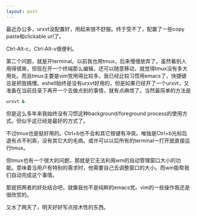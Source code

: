 ```yaml
---
layout: post
---
```


最近办公多，urxvt没配置好，用起来很不舒服。终于受不了，配置了一些copy paste和clickable url了。

Ctrl-Alt-c，Ctrl-Alt-v很便利。

第二个问题，就是开terminal。以前我也用tmux，后来慢慢放弃了。虽然看别人用得很爽，但现在开一个终端那么编辑，还可以随意移动，就觉得tmux没有多大用处。而且tmux主要是vim党用得比较多，我已经比较习惯用emacs了，快捷键总是把我搞懵。eshell始终是没有urxvt好用的，但是如果已经开了一个urxvt，又准备在当前目录下再开一个去做点别的事情，就有点麻烦了。当然最简单的方法是

```bash
urxvt &
```

但是这么多年来我始终没有习惯这种background/foreground process的使用方式。但似乎这已经是最好的方式了。

不过tmux也是挺好用的。Ctrl+b也不会和其它按键有冲突。唯独是Ctrl+b光标后退有点不利索，没有其它大的毛病。或许可以以后所有的terminal一打开就直接运行tmux。

但tmux也有一个很大的问题，那就是它无法利用wm的自动管理窗口大小的功能。意味着当用户有特别的需求时，他需要自己去调整窗口的大小。而wm能帮我们自动完成这个事情。

那就把两者的好处结合吧，就像我也不是纯粹的emacs党。vim的一些操作我还是很欣赏的。

又水了两天了，明天好好写点技术性的东西。
